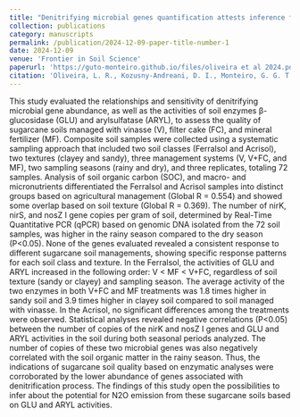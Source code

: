 ```yaml
---
title: "Denitrifying microbial genes quantification attests inference for potential Nsup>2</sup>O emissions in sugarcane soils by enzymatic bioanalysis"
collection: publications
category: manuscripts
permalink: /publication/2024-12-09-paper-title-number-1
date: 2024-12-09
venue: 'Frontier in Soil Science'
paperurl: 'https://guto-monteiro.github.io/files/oliveira et al 2024.pdf'
citation: 'Oliveira, L. R., Kozusny-Andreani, D. I., Monteiro, G. G. T. N., Mendes, I. D. C., Rossetto, R., Vanzela, L. S., ... & Navarrete, A. A. (2024). Denitrifying microbial genes quantification attests inference for potential N2O emissions in sugarcane soils by enzymatic bioanalysis. <i>Frontiers in Soil Science</i>, 4, 1501368.'
---
```


This study evaluated the relationships and sensitivity of denitrifying microbial gene abundance, as well as the activities of soil enzymes β-glucosidase (GLU) and arylsulfatase (ARYL), to assess the quality of sugarcane soils managed with vinasse (V), filter cake (FC), and mineral fertilizer (MF). Composite soil samples were collected using a systematic sampling approach that included two soil classes (Ferralsol and Acrisol), two textures (clayey and sandy), three management systems (V, V+FC, and MF), two sampling seasons (rainy and dry), and three replicates, totaling 72 samples. Analysis of soil organic carbon (SOC), and macro- and micronutrients differentiated the Ferralsol and Acrisol samples into distinct groups based on agricultural management (Global R = 0.554) and showed some overlap based on soil texture (Global R = 0.369). The number of nirK, nirS, and nosZ I gene copies per gram of soil, determined by Real-Time Quantitative PCR (qPCR) based on genomic DNA isolated from the 72 soil samples, was higher in the rainy season compared to the dry season (P<0.05). None of the genes evaluated revealed a consistent response to different sugarcane soil managements, showing specific response patterns for each soil class and texture. In the Ferralsol, the activities of GLU and ARYL increased in the following order: V < MF < V+FC, regardless of soil texture (sandy or clayey) and sampling season. The average activity of the two enzymes in both V+FC and MF treatments was 1.8 times higher in sandy soil and 3.9 times higher in clayey soil compared to soil managed with vinasse. In the Acrisol, no significant differences among the treatments were observed. Statistical analyses revealed negative correlations (P<0.05) between the number of copies of the nirK and nosZ I genes and GLU and ARYL activities in the soil during both seasonal periods analyzed. The number of copies of these two microbial genes was also negatively correlated with the soil organic matter in the rainy season. Thus, the indications of sugarcane soil quality based on enzymatic analyses were corroborated by the lower abundance of genes associated with denitrification process. The findings of this study open the possibilities to infer about the potential for N2O emission from these sugarcane soils based on GLU and ARYL activities.

